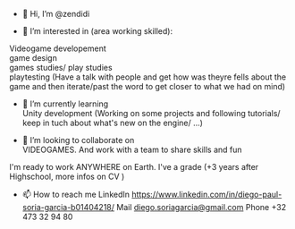 - 👋 Hi, I’m @zendidi 

- 👀 I’m interested in (area working skilled):

Videogame developement<br /> 
game design <br /> 
games studies/ play studies<br /> 
playtesting (Have a talk with people and get how was theyre fells about the game and then iterate/past the word to get closer to what we had on mind)<br /> 

- 🌱 I’m currently learning <br /> Unity development (Working on some projects and following tutorials/ keep in tuch about what's new on the engine/ ...)

- 💞️ I’m looking to collaborate on <br /> VIDEOGAMES. And work with a team to share skills and fun

I'm ready to work ANYWHERE on Earth.
I've a grade (+3 years after Highschool, more infos on CV ) 

- 📫 How to reach me 
LinkedIn https://www.linkedin.com/in/diego-paul-soria-garcia-b01404218/
Mail diego.soriagarcia@gmail.com
Phone +32 473 32 94 80

<!---
zendidi/zendidi is a ✨ special ✨ repository because its `README.md` (this file) appears on your GitHub profile.
You can click the Preview link to take a look at your changes.
--->
